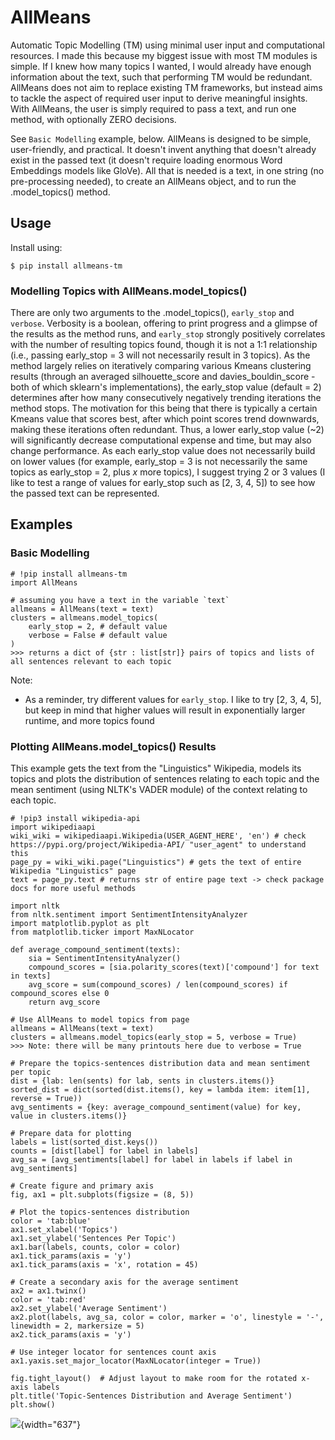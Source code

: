 # AllMeans

Automatic Topic Modelling (TM) using minimal user input and computational resources. I made this because my biggest issue with most TM modules is simple. If I knew how many topics I wanted, I would already have enough information about the text, such that performing TM would be redundant. AllMeans does not aim to replace existing TM frameworks, but instead aims to tackle the aspect of required user input to derive meaningful insights. With AllMeans, the user is simply required to pass a text, and run one method, with optionally ZERO decisions.

See `Basic Modelling` example, below. AllMeans is designed to be simple, user-friendly, and practical. It doesn't invent anything that doesn't already exist in the passed text (it doesn't require loading enormous Word Embeddings models like GloVe). All that is needed is a text, in one string (no pre-processing needed), to create an AllMeans object, and to run the .model_topics() method.

## Usage

Install using:

```         
$ pip install allmeans-tm
```

### Modelling Topics with AllMeans.model_topics()

There are only two arguments to the .model_topics(), `early_stop` and `verbose`. Verbosity is a boolean, offering to print progress and a glimpse of the results as the method runs, and `early_stop` strongly positively correlates with the number of resulting topics found, though it is not a 1:1 relationship (i.e., passing early_stop = 3 will not necessarily result in 3 topics). As the method largely relies on iteratively comparing various Kmeans clustering results (through an averaged silhouette_score and davies_bouldin_score - both of which sklearn's implementations), the early_stop value (default = 2) determines after how many consecutively negatively trending iterations the method stops. The motivation for this being that there is typically a certain Kmeans value that scores best, after which point scores trend downwards, making these iterations often redundant. Thus, a lower early_stop value (\~2) will significantly decrease computational expense and time, but may also change performance. As each early_stop value does not necessarily build on lower values (for example, early_stop = 3 is not necessarily the same topics as early_stop = 2, plus *x* more topics), I suggest trying 2 or 3 values (I like to test a range of values for early_stop such as \[2, 3, 4, 5\]) to see how the passed text can be represented.

## Examples

### Basic Modelling

```         
# !pip install allmeans-tm
import AllMeans

# assuming you have a text in the variable `text`
allmeans = AllMeans(text = text)
clusters = allmeans.model_topics(
    early_stop = 2, # default value
    verbose = False # default value
)
>>> returns a dict of {str : list[str]} pairs of topics and lists of all sentences relevant to each topic
```

Note:

-   As a reminder, try different values for `early_stop`. I like to try \[2, 3, 4, 5\], but keep in mind that higher values will result in exponentially larger runtime, and more topics found

### Plotting AllMeans.model_topics() Results

This example gets the text from the "Linguistics" Wikipedia, models its topics and plots the distribution of sentences relating to each topic and the mean sentiment (using NLTK's VADER module) of the context relating to each topic.

```         
# !pip3 install wikipedia-api
import wikipediaapi
wiki_wiki = wikipediaapi.Wikipedia(USER_AGENT_HERE', 'en') # check https://pypi.org/project/Wikipedia-API/ "user_agent" to understand this
page_py = wiki_wiki.page("Linguistics") # gets the text of entire Wikipedia "Linguistics" page
text = page_py.text # returns str of entire page text -> check package docs for more useful methods

import nltk
from nltk.sentiment import SentimentIntensityAnalyzer
import matplotlib.pyplot as plt
from matplotlib.ticker import MaxNLocator

def average_compound_sentiment(texts):
    sia = SentimentIntensityAnalyzer()
    compound_scores = [sia.polarity_scores(text)['compound'] for text in texts]
    avg_score = sum(compound_scores) / len(compound_scores) if compound_scores else 0
    return avg_score

# Use AllMeans to model topics from page
allmeans = AllMeans(text = text)
clusters = allmeans.model_topics(early_stop = 5, verbose = True)
>>> Note: there will be many printouts here due to verbose = True

# Prepare the topics-sentences distribution data and mean sentiment per topic
dist = {lab: len(sents) for lab, sents in clusters.items()}
sorted_dist = dict(sorted(dist.items(), key = lambda item: item[1], reverse = True))
avg_sentiments = {key: average_compound_sentiment(value) for key, value in clusters.items()}

# Prepare data for plotting
labels = list(sorted_dist.keys())
counts = [dist[label] for label in labels]
avg_sa = [avg_sentiments[label] for label in labels if label in avg_sentiments]

# Create figure and primary axis
fig, ax1 = plt.subplots(figsize = (8, 5))

# Plot the topics-sentences distribution
color = 'tab:blue'
ax1.set_xlabel('Topics')
ax1.set_ylabel('Sentences Per Topic')
ax1.bar(labels, counts, color = color)
ax1.tick_params(axis = 'y')
ax1.tick_params(axis = 'x', rotation = 45)

# Create a secondary axis for the average sentiment
ax2 = ax1.twinx()
color = 'tab:red'
ax2.set_ylabel('Average Sentiment')
ax2.plot(labels, avg_sa, color = color, marker = 'o', linestyle = '-', linewidth = 2, markersize = 5)
ax2.tick_params(axis = 'y')

# Use integer locator for sentences count axis
ax1.yaxis.set_major_locator(MaxNLocator(integer = True))

fig.tight_layout()  # Adjust layout to make room for the rotated x-axis labels
plt.title('Topic-Sentences Distribution and Average Sentiment')
plt.show()
```

![](example.png){width="637"}
